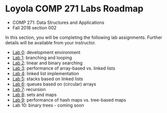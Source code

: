 # Loyola COMP 271 Labs Roadmap

- COMP 271: Data Structures and Applications
- Fall 2018 section 002

In this section, you will be completing the following lab assignments.
Further details will be available from your instructor.

- [Lab 0](https://github.com/LoyolaChicagoCode/cs2-lab0-hello-java): development environment
- [Lab 1](https://gist.github.com/klaeufer/0307a93bd6477f77e232fe729ca5af82): branching and looping
- [Lab 2](https://github.com/LoyolaChicagoCode/cs2-lab2-linearsearch-java): linear and binary searching
- [Lab 3](https://github.com/LoyolaChicagoCode/cs2-lab3-listperformance-java): performance of array-based vs. linked lists
- [Lab 4](https://gist.github.com/klaeufer/362f94bbaaf649c6b5d7d190ee0cbd90): linked list implementation
- [Lab 5](https://github.com/LoyolaChicagoCode/cs2-lab5-linkedstack-java): stacks based on linked lists
- [Lab 6](https://github.com/LoyolaChicagoCode/cs2-lab6-arrayqueue-java): queues based on (circular) arrays
- [Lab 7](https://gist.github.com/klaeufer/6e19f193398c6b920d127aef0f30f695): recursion
- [Lab 8](https://github.com/LoyolaChicagoCode/cs2-lab8-wordcount-java): sets and maps
- [Lab 9](https://github.com/LoyolaChicagoCode/cs2-lab9-hashtable-java): performance of hash maps vs. tree-based maps
- Lab 10: binary trees - coming soon
